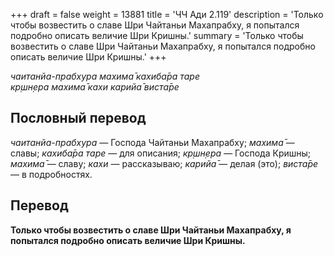 +++
draft = false
weight = 13881
title = 'ЧЧ Ади 2.119'
description = 'Только чтобы возвестить о славе Шри Чайтаньи Махапрабху, я попытался подробно описать величие Шри Кришны.'
summary = 'Только чтобы возвестить о славе Шри Чайтаньи Махапрабху, я попытался подробно описать величие Шри Кришны.'
+++

_чаитанйа-прабхура махима̄ кахиба̄ра таре  
кр̣шн̣ера махима̄ кахи карийа̄ виста̄ре_

## Пословный перевод

_чаитанйа_\-_прабхура_ — Господа Чайтаньи Махапрабху; _махима̄_ — славы; _кахиба̄ра_ _таре_ — для описания; _кр̣шн̣ера_ — Господа Кришны; _махима̄_ — славу; _кахи_ — рассказываю; _карийа̄_ — делая (это); _виста̄ре_ — в подробностях.

## Перевод

**Только чтобы возвестить о славе Шри Чайтаньи Махапрабху, я попытался подробно описать величие Шри Кришны.**
